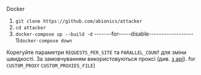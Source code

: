 ﻿Docker
1) `git clone https://github.com/abionics/attacker`
2) `cd attacker`
3) `docker-compose up --build -d`
-------for-----disable------------------
1)`docker-compose down`

Корегуйте параметри `REQUESTS_PER_SITE` та `PARALLEL_COUNT` для зміни швидкості.
За замовчуванням використовуються проксі (див. [з api](http://46.4.63.238/api.php)).
for `CUSTOM_PROXY` `CUSTOM_PROXIES_FILE`) 


